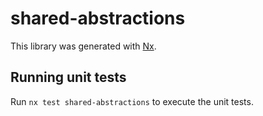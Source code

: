 # shared-abstractions

This library was generated with [Nx](https://nx.dev).

## Running unit tests

Run `nx test shared-abstractions` to execute the unit tests.
